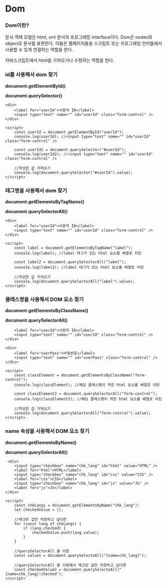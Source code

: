 # Dom

### Dom이란?

문서 객체 모델은 html, xml 문서의 프로그래밍 interface이다.
Dom은 nodes와 object로 문서를 표현한다. 이들은 웹페이지들을 스크립트 또는 프로그래밍 언어들에서 사용할 수 있게 연결하는 역할을 한다.

자바스크립트에서 html을 가져오거나 수정하는 역할을 한다.

### id를 사용해서 dom 찾기

**document.getElementById()**

**document.querySelector()**

```tsx
<div>
    <label for="userId">사용자 ID</label>
    <input type="text" name="" id="userId" class="form-control" />
</div>

<script>
    const userId = document.getElementById("userId");
    console.log(userId); //<input type="text" name="" id="userId" class="form-control" />

    const userId2 = document.querySelector("#userId");
    console.log(userId2); //<input type="text" name="" id="userId" class="form-control" />

    //작성한 값 가져오기
    console.log(document.querySelector("#userId").value);
</script>
```

### 태그명을 사용해서 dom 찾기

**document.getElementsByTagName()**

**document.querySelectorAll()**

```tsx
<div>
    <label for="userId">사용자 ID</label>
    <input type="text" name="" id="userId" class="form-control" />
</div>

<script>
	const label = document.getElementsByTagName("label");
    console.log(label); //label 태그가 있는 html 요소를 배열로 리턴

    const label2 = document.querySelectorAll("label");
    console.log(label2); //label 태그가 있는 html 요소를 배열로 리턴

    //작성한 값 가져오기
    console.log(document.querySelectorAll("label").value);
</script>
```

### 클래스명을 사용해서 DOM 요소 찾기

**document.getElementsByClassName()**

**document.querySelectorAll()**

```tsx
    <label for="userId">사용자 ID</label>
    <input type="text" name="" id="userId" class="form-control" />
</div>

<div>
    <label for="userPass">비밀번호</label>
    <input type="text" name="" id="userPass" class="form-control" />
</div>

<script>
    const classElement = document.getElementsByClassName("form-control");
    console.log(classElement); //해당 클래스명이 적힌 html 요소를 배열로 리턴

    const classElement2 = document.querySelectorAll("form-control");
    console.log(classElement2); //해당 클래스명이 적힌 html 요소를 배열로 리턴

    //작성한 값 가져오기
    console.log(document.querySelectorAll("form-control").value);
</script>
```

### name 속성을 사용해서 DOM 요소 찾기

**document.getElementsByName()**

**document.querySelectorAll()**

```tsx
 <div>
    <input type="checkbox" name="chk_lang" id="html" value="HTML" />
    <label for="html">HTML</label>
    <input type="checkbox" name="chk_lang" id="css" value="CSS" />
    <label for="css">CSS</label>
    <input type="checkbox" name="chk_lang" id="js" value="JS" />
    <label for="js">JS</label>
</div>

<script>
	const chkLangs = document.getElementsByName("chk_lang");
    let checkedValue = [];

    //체크된 값만 저장하고 싶다면
    for (const lang of chkLangs) {
    	if (lang.checked) {
        	checkedValue.push(lang.value);
        }
    }

    //querySelectorAll 을 이용
    const values = document.querySelectoAll("[name=chk_lang]");

    //querySelectorAll 을 이용해서 체크된 값만 저장하고 싶다면
    const checkedValue2 = document.querySelectoAll("[name=chk_lang]:checked");
</script>
```
